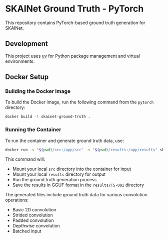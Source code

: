 # SKAINet Ground Truth - PyTorch

This repository contains PyTorch-based ground truth generation for SKAINet.

## Development

This project uses [uv](https://github.com/astral-sh/uv) for Python package management and virtual environments.

## Docker Setup

### Building the Docker Image

To build the Docker image, run the following command from the `pytorch` directory:

```bash
docker build -t skainet-ground-truth .
```

### Running the Container

To run the container and generate ground truth data, use:

```bash
docker run -v "$(pwd)/src:/app/src" -v "$(pwd)/results:/app/results" skainet-ground-truth
```

This command will:
- Mount your local `src` directory into the container for input
- Mount your local `results` directory for output
- Run the ground truth generation process
- Save the results in GGUF format in the `results/TS-001` directory

The generated files include ground truth data for various convolution operations:
- Basic 2D convolution
- Strided convolution
- Padded convolution
- Depthwise convolution
- Batched input
